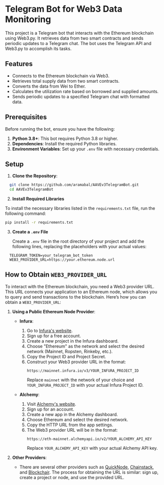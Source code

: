 # Telegram Bot for Web3 Data Monitoring

This project is a Telegram bot that interacts with the Ethereum blockchain using Web3.py. It retrieves data from two smart contracts and sends periodic updates to a Telegram chat. The bot uses the Telegram API and Web3.py to accomplish its tasks.

## Features

- Connects to the Ethereum blockchain via Web3.
- Retrieves total supply data from two smart contracts.
- Converts the data from Wei to Ether.
- Calculates the utilization rate based on borrowed and supplied amounts.
- Sends periodic updates to a specified Telegram chat with formatted data.

## Prerequisites

Before running the bot, ensure you have the following:

1. **Python 3.8+**: This bot requires Python 3.8 or higher.
2. **Dependencies**: Install the required Python libraries.
3. **Environment Variables**: Set up your `.env` file with necessary credentials.

## Setup

1. **Clone the Repository**:

 ```bash
   git clone https://github.com/aramabal/AAVEv3TelegramBot.git
   cd AAVEv3TelegramBot   
```
2. **Install Required Libraries**

To install the necessary libraries listed in the `requirements.txt` file, run the following command:

   ```bash
   pip install -r requirements.txt
   ```
3. **Create a `.env` File**

   Create a `.env` file in the root directory of your project and add the following lines, replacing the placeholders with your actual values:

 ```env
   TELEGRAM_TOKEN=your_telegram_bot_token
   WEB3_PROVIDER_URL=https://your.ethereum.node.url
```
## How to Obtain `WEB3_PROVIDER_URL`

To interact with the Ethereum blockchain, you need a Web3 provider URL. This URL connects your application to an Ethereum node, which allows you to query and send transactions to the blockchain. Here’s how you can obtain a `WEB3_PROVIDER_URL`:

1. **Using a Public Ethereum Node Provider**:
   - **Infura**:
     1. Go to [Infura's website](https://infura.io/).
     2. Sign up for a free account.
     3. Create a new project in the Infura dashboard.
     4. Choose "Ethereum" as the network and select the desired network (Mainnet, Ropsten, Rinkeby, etc.).
     5. Copy the Project ID and Project Secret.
     6. Construct your Web3 provider URL in the format:
        ```
        https://mainnet.infura.io/v3/YOUR_INFURA_PROJECT_ID
        ```
        Replace `mainnet` with the network of your choice and `YOUR_INFURA_PROJECT_ID` with your actual Infura Project ID.

   - **Alchemy**:
     1. Visit [Alchemy's website](https://www.alchemy.com/).
     2. Sign up for an account.
     3. Create a new app in the Alchemy dashboard.
     4. Choose Ethereum and select the desired network.
     5. Copy the HTTP URL from the app settings.
     6. The Web3 provider URL will be in the format:
        ```
        https://eth-mainnet.alchemyapi.io/v2/YOUR_ALCHEMY_API_KEY
        ```
        Replace `YOUR_ALCHEMY_API_KEY` with your actual Alchemy API key.

2. **Other Providers**:
   - There are several other providers such as [QuickNode](https://quiknode.io/), [Chainstack](https://chainstack.com/), and [Blockchair](https://blockchair.com/). The process for obtaining the URL is similar: sign up, create a project or node, and use the provided URL.

